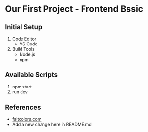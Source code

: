 # Our First Project - Frontend Bssic

## Initial Setup

1. Code Editor
    - VS Code
2. Build Tools
    - Node.js
    - npm

## Available Scripts

1. npm start
2. run dev

## References
- [faltcolors.com](https://flatuicolors.com/)
- Add a new change here in README.md
